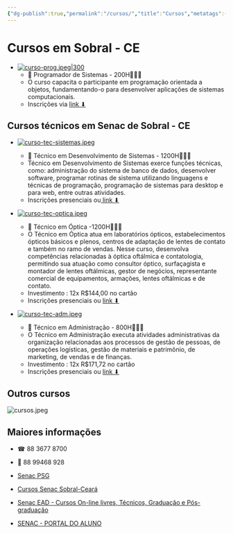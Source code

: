 ```yaml
---
{"dg-publish":true,"permalink":"/cursos/","title":"Cursos","metatags":{"description":"Programação de Cursos no Senac Ceará em Sobral"},"contentClasses":"list-cards","tags":["curso","Senac"],"updated":"2025-03-30T19:29:49.107-03:00"}
---
```



# Cursos em Sobral - CE

 - [![curso-prog.jpeg|300](/img/user/curso-prog.jpeg)](https://psg.ce.senac.br/oportunidade/programador-de-sistemas-2/)
   - 📢 Programador de Sistemas - 200H👨🏻‍💻
   - O curso capacita o participante em programação orientada a objetos, fundamentando-o para desenvolver aplicações de sistemas computacionais.
   - Inscrições via [link ⬇](https://psg.ce.senac.br/oportunidade/programador-de-sistemas-2/)

## ️️️️Cursos técnicos em Senac de Sobral - CE

 - [![curso-tec-sistemas.jpeg](/img/user/curso-tec-sistemas.jpeg)](https://cursos.ce.senac.br/produto/tecnico-em-desenvolvimento-de-sistemas-sobral-noite-2025-12-67/)
   - 📢 Técnico em Desenvolvimento de Sistemas - 1200H👨🏻‍💻
   - Técnico em Desenvolvimento de Sistemas exerce funções técnicas, como: administração do sistema de banco de dados, desenvolver software, programar rotinas de sistema utilizando linguagens e técnicas de programação, programação de sistemas para desktop e para web, entre outras atividades.
   - Inscrições presenciais ou[ link ⬇](https://cursos.ce.senac.br/produto/tecnico-em-desenvolvimento-de-sistemas-sobral-noite-2025-12-67/)

 - [![curso-tec-optica.jpeg](/img/user/curso-tec-optica.jpeg)](https://cursos.ce.senac.br/produto/tecnico-em-optica-sobral-noite-2025-12-64/)
   - 📢 Técnico em Óptica -1200H👩🏻‍⚕
   - O Técnico em Óptica atua em laboratórios ópticos, estabelecimentos ópticos básicos e plenos, centros de adaptação de lentes de contato e também no ramo de vendas. Nesse curso, desenvolva competências relacionadas à óptica oftálmica e contatologia, permitindo sua atuação como consultor óptico, surfaçagista e montador de lentes oftálmicas, gestor de negócios, representante comercial de equipamentos, armações, lentes oftálmicas e de contato. 
   - Investimento : 12x R$144,00 no cartão 
   - Inscrições presenciais ou [link ⬇](https://cursos.ce.senac.br/produto/tecnico-em-optica-sobral-noite-2025-12-64/)
- [![curso-tec-adm.jpeg](/img/user/curso-tec-adm.jpeg)](https://cursos.ce.senac.br/produto/tecnico-em-administracao-sobral-noite-2025-12-66/)
  - 📢 Técnico em Administração - 800H👨🏻‍💻
  - O Técnico em Administração executa atividades administrativas da organização relacionadas aos processos de gestão de pessoas, de operações logísticas, gestão de materiais e patrimônio, de marketing, de vendas e de finanças.
  - Investimento : 12x R$171,72 no cartão 
  - Inscrições presenciais ou [link ⬇](https://cursos.ce.senac.br/produto/tecnico-em-administracao-sobral-noite-2025-12-66/)

## Outros cursos

![cursos.jpeg](/img/user/cursos.jpeg)

## Maiores informações

 - ☎ 88 3677 8700
 - 📱 88 99468 928

 - [Senac PSG](https://psg.ce.senac.br/oportunidades/)
 - [Cursos Senac Sobral-Ceará](https://cursos.ce.senac.br/unidade/senac-sobral/)
 - [Senac EAD - Cursos On-line livres, Técnicos, Graduação e Pós-graduação](https://www.ead.senac.br/)
 - [SENAC - PORTAL DO ALUNO](https://cloud.plataforma.senac.br/senacportalaluno/#/login)
